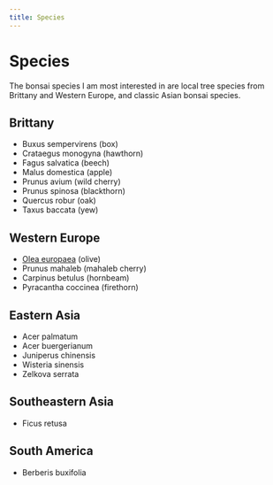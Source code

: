 ```yaml
---
title: Species
---
```


# Species

The bonsai species I am most interested in are local tree species from Brittany
and Western Europe, and classic Asian bonsai species.

## Brittany

- Buxus sempervirens (box)
- Crataegus monogyna (hawthorn)
- Fagus salvatica (beech)
- Malus domestica (apple)
- Prunus avium (wild cherry)
- Prunus spinosa (blackthorn)
- Quercus robur (oak)
- Taxus baccata (yew)

## Western Europe

- [Olea europaea](/bonsai/species/olea-europaea) (olive)
- Prunus mahaleb (mahaleb cherry)
- Carpinus betulus (hornbeam)
- Pyracantha coccinea (firethorn)

## Eastern Asia

- Acer palmatum
- Acer buergerianum
- Juniperus chinensis
- Wisteria sinensis
- Zelkova serrata

## Southeastern Asia

- Ficus retusa

## South America

- Berberis buxifolia
